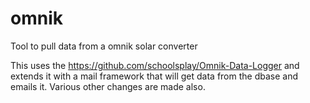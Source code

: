 # omnik
Tool to pull data from a omnik solar converter

This uses the https://github.com/schoolsplay/Omnik-Data-Logger
and extends it with a mail framework that will get data from the dbase and emails it.
Various other changes are made also.

